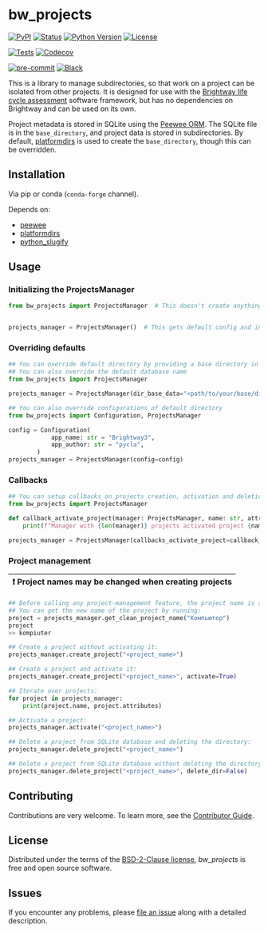 # bw_projects

[![PyPI](https://img.shields.io/pypi/v/bw_projects.svg)][pypi status]
[![Status](https://img.shields.io/pypi/status/bw_projects.svg)][pypi status]
[![Python Version](https://img.shields.io/pypi/pyversions/bw_projects)][pypi status]
[![License](https://img.shields.io/pypi/l/bw_projects)][license]

<!-- [![Read the documentation at https://bw_projects.readthedocs.io/](https://img.shields.io/readthedocs/bw_projects/latest.svg?label=Read%20the%20Docs)][read the docs] -->
[![Tests](https://github.com/brightway-lca/bw_projects/actions/workflows/python-test.yml/badge.svg)][tests]
[![Codecov](https://codecov.io/gh/brightway-lca/bw_projects/branch/main/graph/badge.svg?token=ZVWBCITI4A)][codecov]

[![pre-commit](https://img.shields.io/badge/pre--commit-enabled-brightgreen?logo=pre-commit&logoColor=white)][pre-commit]
[![Black](https://img.shields.io/badge/code%20style-black-000000.svg)][black]

[pypi status]: https://pypi.org/project/bw_projects/
<!-- [read the docs]: https://bw_projects.readthedocs.io/ -->
[tests]: https://github.com/brightway-lca/bw_projects/actions?workflow=Tests
[codecov]: https://codecov.io/gh/brightway-lca/bw_projects
[pre-commit]: https://github.com/pre-commit/pre-commit
[black]: https://github.com/psf/black

This is a library to manage subdirectories, so that work on a project can be isolated from other projects. It is designed for use with the [Brightway life cycle assessment](https://brightway.dev/) software framework, but has no dependencies on Brightway and can be used on its own.

Project metadata is stored in SQLite using the [Peewee ORM](http://docs.peewee-orm.com/en/latest/). The SQLite file is in the `base_directory`, and project data is stored in subdirectories. By default, [platformdirs](https://github.com/platformdirs/platformdirs) is used to create the `base_directory`, though this can be overridden.

## Installation

Via pip or conda (`conda-forge` channel).

Depends on:

* [peewee](http://docs.peewee-orm.com/en/latest/)
* [platformdirs](https://github.com/platformdirs/platformdirs)
* [python_slugify](https://github.com/un33k/python-slugify)

## Usage

### Initializing the ProjectsManager

```python
from bw_projects import ProjectsManager  # This doesn't create anything yet


projects_manager = ProjectsManager()  # This gets default config and initializes directories and database
```

### Overriding defaults

```python
## You can override default directory by providing a base directory in constructor
## You can also override the default database name
from bw_projects import ProjectsManager

projects_manager = ProjectsManager(dir_base_data="<path/to/your/base/directory>", database_name="projects.db")
```

```python
## You can also override configurations of default directory
from bw_projects import Configuration, ProjectsManager

config = Configuration(
 			app_name: str = "Brightway3",
        	app_author: str = "pycla",
		)
projects_manager = ProjectsManager(config=config)
```

### Callbacks

```python
## You can setup callbacks on projects creation, activation and deletion
from bw_projects import ProjectsManager

def callback_activate_project(manager: ProjectsManager, name: str, attributes: Dict[str, str], dir_path: str):
	print(f"Manager with {len(manager)} projects activated project {name} with {attributes} and {dir_path}.")

projects_manager = ProjectsManager(callbacks_activate_project=callback_activate_project)
```

### Project management

| :exclamation:  Project names may be changed when creating projects  |
|---------------------------------------------------------------------|
```python
## Before calling any project-management feature, the project name is slugified
## You can get the new name of the project by running:
project = projects_manager.get_clean_project_name("Компьютер")
project
>> kompiuter
```

```python
## Create a project without activating it:
projects_manager.create_project("<project_name>")
```

```python
## Create a project and activate it:
projects_manager.create_project("<project_name>", activate=True)
```

```python
## Iterate over projects:
for project in projects_manager:
	print(project.name, project.attributes)
```

```python
## Activate a project:
projects_manager.activate("<project_name>")
```

```python
## Delete a project from SQLite database and deleting the directory:
projects_manager.delete_project("<project_name>")
```

```python
## Delete a project from SQLite database without deleting the directory:
projects_manager.delete_project("<project_name>", delete_dir=False)
```

## Contributing

Contributions are very welcome.
To learn more, see the [Contributor Guide][Contributor Guide].

## License

Distributed under the terms of the [BSD-2-Clause license][License],
_bw_projects_ is free and open source software.

## Issues

If you encounter any problems,
please [file an issue][Issue Tracker] along with a detailed description.


<!-- github-only -->

[License]: https://github.com/brightway-lca/bw_projects/blob/main/LICENSE
[Contributor Guide]: https://github.com/brightway-lca/bw_projects/blob/main/CONTRIBUTING.md
[Issue Tracker]: https://github.com/brightway-lca/bw_projects/issues
